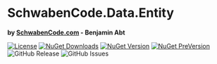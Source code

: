 # SchwabenCode.Data.Entity
**by [SchwabenCode.com](http://www.schwabencode.com) - Benjamin Abt**

[![License](https://img.shields.io/github/license/SchwabenCode/Data.Entity.svg?label=License&style=flat-square)](https://www.nuget.org/packages/SchwabenCode.Data.Entity/) 
[![NuGet Downloads](https://img.shields.io/nuget/dt/SchwabenCode.Data.Entity.svg?label=NuGet%20Downloads&style=flat-square)](https://www.nuget.org/packages/SchwabenCode.Data.Entity/) [![NuGet Version](https://img.shields.io/nuget/v/SchwabenCode.Data.Entity.svg?label=NuGet%20Release&style=flat-square)](https://www.nuget.org/packages/SchwabenCode.Data.Entity/) [![NuGet PreVersion](https://img.shields.io/nuget/vpre/SchwabenCode.Data.Entity.svg?label=NuGet%20Pre-Version&style=flat-square)](https://www.nuget.org/packages/SchwabenCode.Data.Entity/) ![GitHub Release](https://img.shields.io/github/release/SchwabenCode/Data.Entity.svg?label=GitHub%20Release&style=flat-square) ![GitHub Issues](https://img.shields.io/github/issues/SchwabenCode/Data.Entity.svg?label=Open%20Issues&style=flat-square)
